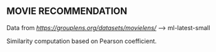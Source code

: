
## MOVIE RECOMMENDATION ##

Data from *https://grouplens.org/datasets/movielens/* --> ml-latest-small

Similarity computation based on Pearson coefficient.
